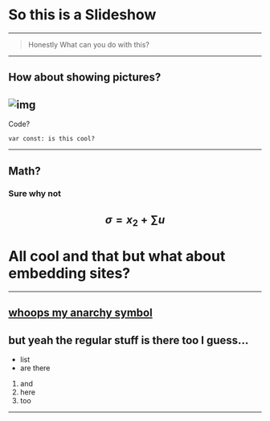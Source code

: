 # So this is a Slideshow
---
> Honestly What can you do with this?
---
## How about showing pictures?
![img](https://myhouserabbit.com/wp-content/uploads/2014/05/coco2.jpg)
---
Code?
```
var const: is this cool?
```
---
## Math?
### Sure why not 
$$\sigma = x_2 + \sum u $$
---
# All cool and that but what about embedding sites?
---
[whoops my anarchy symbol](https://youtu.be/Ry5URU-Py2Q)
---
## but yeah the regular stuff is there too I guess...
 - list
 - are there
1. and 
2. here 
3. too
---